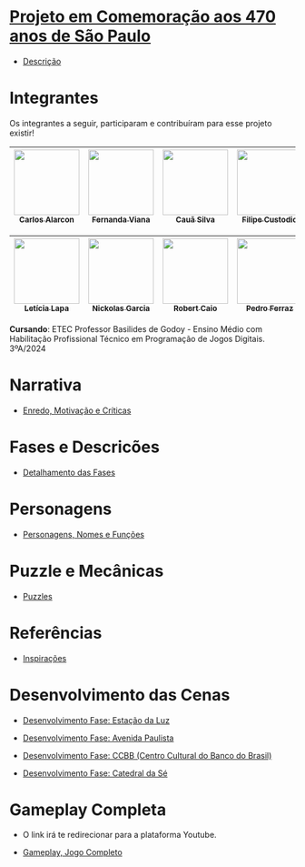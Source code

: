 # <a href="https://github.com/LehLapa/Projeto470SP/wiki"> Projeto em Comemoração aos 470 anos de São Paulo <a>

- <a href="https://github.com/LehLapa/Projeto470SP/wiki/Descrição"> Descrição <a>

# Integrantes
Os integrantes a seguir, participaram e contribuíram para esse projeto existir!

| [<img src="https://avatars.githubusercontent.com/u/128370700?v=4" width=115><br><sub>Carlos Alarcon</sub>](https://github.com/Carlos-Alarcon-A) | [<img src="https://avatars.githubusercontent.com/u/128320607?v=4" width=115><br><sub>Fernanda Viana</sub>](https://github.com/Fernanda-Marcelino) | [<img src="https://avatars.githubusercontent.com/u/127631052?v=4" width=115><br><sub>Cauã Silva</sub>](https://github.com/CauaSilva28) |  [<img src="https://avatars.githubusercontent.com/u/127852282?v=4" width=115><br><sub>Filipe Custodio</sub>](https://github.com/FilipeCGEtec)
| :---: | :---: | :---: | :---:

| [<img src="https://avatars.githubusercontent.com/u/128638269?s=400&u=7a7b5e528817cecb076a126a6345e7f9701aa536&v=4" width=115><br><sub>Letícia Lapa</sub>](https://github.com/LehLapa) | [<img src="https://avatars.githubusercontent.com/u/128262640?v=4" width=115><br><sub>Nickolas Garcia</sub>](https://github.com/Nickolas-Garciaa) | [<img src="https://avatars.githubusercontent.com/u/127865166?v=4" width=115><br><sub>Robert Caio</sub>](https://github.com/Rob3rt2) | [<img src="https://avatars.githubusercontent.com/u/120103357?v=4" width=115><br><sub>Pedro Ferraz</sub>](https://github.com/PedroFRomao)  
| :---: | :---: | :---: | :---:


**Cursando**: ETEC Professor Basilides de Godoy - Ensino Médio com Habilitação Profissional Técnico em Programação de Jogos Digitais. 3ºA/2024

##
# Narrativa
- <a href="https://github.com/LehLapa/Projeto470SP/wiki/Enredo"> Enredo, Motivação e Críticas <a>

# Fases e Descricões 
- <a href="https://github.com/LehLapa/Projeto470SP/wiki/Fases"> Detalhamento das Fases <a>

# Personagens 
- <a href="https://github.com/LehLapa/Projeto470SP/wiki/Personagens"> Personagens, Nomes e Funções <a>

# Puzzle e Mecânicas
- <a href="https://github.com/LehLapa/Projeto470SP/wiki/Puzzle-e-Mecânicas"> Puzzles <a>

# Referências
- <a href="https://github.com/LehLapa/Projeto470SP/wiki/Referências"> Inspirações <a>

# Desenvolvimento das Cenas
- <a href="https://github.com/LehLapa/Projeto470SP/wiki/Desenvolvimento-Fase-1"> Desenvolvimento Fase: Estação da Luz <a>

- <a href="https://github.com/LehLapa/Projeto470SP/wiki/Desenvolvimento-Fase-2"> Desenvolvimento Fase: Avenida Paulista <a>

- <a href="https://github.com/LehLapa/Projeto470SP/wiki/Desenvolvimento-Fase-3"> Desenvolvimento Fase: CCBB (Centro Cultural do Banco do Brasil) <a>

- <a href="https://github.com/LehLapa/Projeto470SP/wiki/Desenvolvimento-Fase-4"> Desenvolvimento Fase: Catedral da Sé <a>

# Gameplay Completa 

- O link irá te redirecionar para a plataforma Youtube.

- <a href="https://www.youtube.com/watch?v=WqXq81UbVvE"> Gameplay, Jogo Completo <a>
